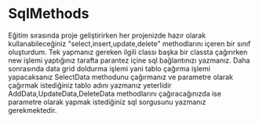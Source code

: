 # SqlMethods
Eğitim sırasında proje geliştirirken her projenizde hazır olarak kullanabileceğiniz "select,insert,update,delete" methodlarını içeren bir sınıf oluşturdum.
Tek yapmanız gereken ilgili classı başka bir classta çağırırken new işlemi yaptığınız tarafta parantez içine sql bağlantınızı yazmanız. 
Daha sonrasında data grid doldurma işlemi yani tablo çağırma işlemi yapacaksanız SelectData methodunu çağırmanız ve parametre olarak çağırmak istediğiniz tablo adını yazmanız yeterlidir
AddData,UpdateData,DeleteData methodlarını çağıracağınızda ise parametre olarak yapmak istediğiniz sql sorgusunu yazmanız gerekmektedir.
